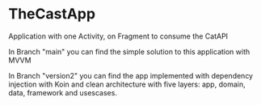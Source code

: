# TheCastApp
Application with one Activity, on Fragment to consume the CatAPI

In Branch "main" you can find the simple solution to this application with MVVM

In Branch "version2" you can find the app implemented with dependency injection with Koin and clean architecture with five layers: app, domain, data, framework and usescases. 
